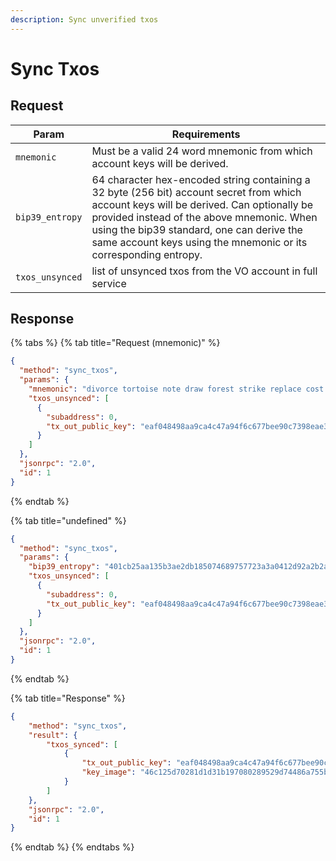 ```yaml
---
description: Sync unverified txos
---
```


# Sync Txos

## Request

| Param           | Requirements                                                                                                                                                                                                                                                                                          |
| --------------- | ----------------------------------------------------------------------------------------------------------------------------------------------------------------------------------------------------------------------------------------------------------------------------------------------------- |
| `mnemonic`      | Must be a valid 24 word mnemonic from which account keys will be derived.                                                                                                                                                                                                                             |
| `bip39_entropy` | 64 character hex-encoded string containing a 32 byte (256 bit) account secret from which account keys will be derived. Can optionally be provided instead of the above mnemonic. When using the bip39 standard, one can derive the same account keys using the mnemonic or its corresponding entropy. |
| `txos_unsynced` | list of unsynced txos from the VO account in full service                                                                                                                                                                                                                                             |

## Response

{% tabs %}
{% tab title="Request (mnemonic)" %}
```json
{
  "method": "sync_txos",
  "params": {
    "mnemonic": "divorce tortoise note draw forest strike replace cost also crowd front unusual demand south again rather pencil next remind future rally carry keen artefact",
    "txos_unsynced": [
      {
        "subaddress": 0,
        "tx_out_public_key": "eaf048498aa9ca4c47a94f6c677bee90c7398eae319cabc2e93f3de3f04b2979"
      }
    ]
  },
  "jsonrpc": "2.0",
  "id": 1
}
```
{% endtab %}

{% tab title="undefined" %}
```json
{
  "method": "sync_txos",
  "params": {
    "bip39_entropy": "401cb25aa135b3ae2db185074689757723a3a0412d92a2b2aad72f4b1445de68",
    "txos_unsynced": [
      {
        "subaddress": 0,
        "tx_out_public_key": "eaf048498aa9ca4c47a94f6c677bee90c7398eae319cabc2e93f3de3f04b2979"
      }
    ]
  },
  "jsonrpc": "2.0",
  "id": 1
}
```
{% endtab %}

{% tab title="Response" %}
```json
{
    "method": "sync_txos",
    "result": {
        "txos_synced": [
            {
                "tx_out_public_key": "eaf048498aa9ca4c47a94f6c677bee90c7398eae319cabc2e93f3de3f04b2979",
                "key_image": "46c125d70281d1d31b197080289529d74486a755bdae7499ffaaf9688892c75f"
            }
        ]
    },
    "jsonrpc": "2.0",
    "id": 1
}
```
{% endtab %}
{% endtabs %}
